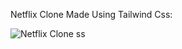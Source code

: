 Netflix Clone Made Using Tailwind Css:

![Netflix Clone ss](https://github.com/user-attachments/assets/a394bd77-f692-405b-9e41-0100e9f47617)
